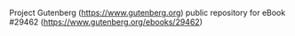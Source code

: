 Project Gutenberg (https://www.gutenberg.org) public repository for eBook #29462 (https://www.gutenberg.org/ebooks/29462)
